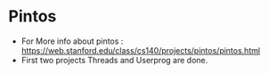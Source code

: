 # Pintos
- For More info about pintos :
https://web.stanford.edu/class/cs140/projects/pintos/pintos.html
- First two projects Threads and Userprog are done.
